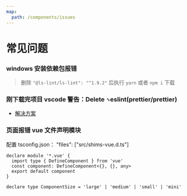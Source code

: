 ```yaml
---
map:
  path: /components/issues
---
```


# 常见问题

### windows 安装依赖包报错

> 删除 `"@ls-lint/ls-lint": "^1.9.2"` 后执行 `yarn` 或者 `npm i` 下载

### 刚下载完项目 vscode 警告：**Delete `␍`eslint(prettier/prettier)**

- [解决方案](https://juejin.cn/post/6844904069304156168)

### 页面报错 vue 文件声明模块

配置 tsconfig.json： "files": ["src/shims-vue.d.ts"]

```
declare module '*.vue' {
  import type { DefineComponent } from 'vue'
  const component: DefineComponent<{}, {}, any>
  export default component
}

declare type ComponentSize = 'large' | 'medium' | 'small' | 'mini'

```
